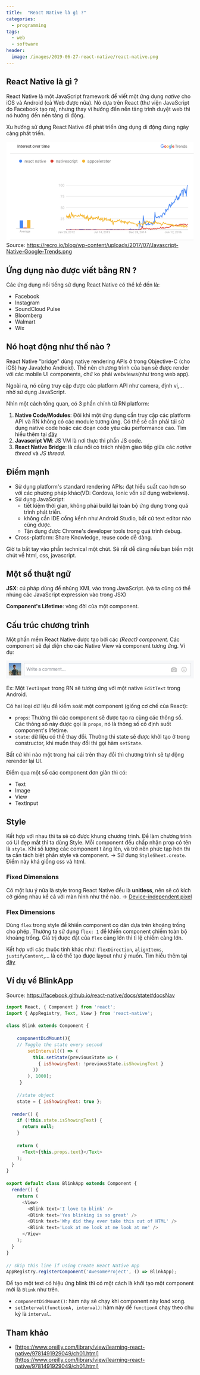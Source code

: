 ```yaml
---
title:  "React Native là gì ?"
categories: 
  - programming
tags: 
  - web 
  - software
header:
  image: /images/2019-06-27-react-native/react-native.png
---
```


## React Native là gì ?
React Native là một JavaScript framework để viết một ứng dụng *native* cho iOS và Android (cả Web được nữa). Nó dựa trên React (thư viện JavaScript do Facebook tạo ra), nhưng thay vì hướng đến nền tảng trình duyệt web thì nó hướng đến nền tảng di động. 

Xu hướng sử dụng React Native để phát triển ứng dụng di động đang ngày càng phát triển.

![React Native Trend][react-native-trend]
Source: https://recro.io/blog/wp-content/uploads/2017/07/Javascript-Native-Google-Trends.png

## Ứng dụng nào được viết bằng RN ?
Các ứng dụng nổi tiếng sử dụng React Native có thể kể đến là:
- Facebook
- Instagram
- SoundCloud Pulse
- Bloomberg
- Walmart
- Wix


## Nó hoạt động như thế nào ?
React Native "bridge" dùng native rendering APIs ở trong Objective-C (cho iOS) hay Java(cho Android). Thế nên chương trình của bạn sẽ được render với các mobile UI components, chứ ko phải webviews(như trong web app). 

Ngoài ra, nó cũng truy cập được các platform API như camera, định vị,... nhờ sử dụng JavaScript.

Nhìn một cách tổng quan, có 3 phần chính từ RN platform:
1. **Native Code/Modules**: Đôi khi một ứng dụng cần truy cập các platform API và RN không có các module tương ứng. Có thể sẽ cần phải tái sử dụng native code hoặc các đoạn code yêu cầu performance cao. Tìm hiểu thêm tại [đây](https://facebook.github.io/react-native/docs/native-modules-android.html)
2. **Javascript VM**: JS VM là nơi thực thi phần JS code. 
3. **React Native Bridge**: là cầu nối có trách nhiệm giao tiếp giữa các *native thread* và *JS thread*.



## Điểm mạnh
- Sử dụng platform's standard rendering APIs: đạt hiểu suất cao hơn so với các phương pháp khác(VD: Cordova, Ionic vốn sử dụng webviews).
- Sử dụng JavaScript: 
  + tiết kiệm thời gian, không phải build lại toàn bộ ứng dụng trong quá trình phát triển.
  + không cần IDE cồng kềnh như Android Studio, bất cứ text editor nào cũng được.
  + Tận dụng được Chrome's developer tools trong quá trình debug.
- Cross-platform: Share Knowledge, reuse code dễ dàng.


Giờ ta bắt tay vào phần technical một chút. Sẽ rất dễ dàng nếu bạn biến một chút về html, css, javascript.

## Một số thuật ngữ 
**JSX**: cú pháp dùng để nhúng XML vào trong JavaScript. (và ta cũng có thể nhúng các JavaScript expression vào trong JSX)

**Component's Lifetime**: vòng đời của một component. 


## Cấu trúc chương trình 

Một phần mềm React Native được tạo bởi các *(React) component*. Các component sẽ đại diện cho các Native View và component tương ứng. Ví dụ: 

![An example of a UI component][facebook_inputfield]

Ex: Một `TextInput` trong RN sẽ tương ứng với một native `EditText` trong Android.

Có hai loại dữ liệu để kiểm soát một component (giống cơ chế của React): 
- `props`: Thường thì các component sẽ được tạo ra cùng các thông số. Các thông số này được gọi là `props`, nó là thông số cố định suốt component's lifetime.  
- `state`: dữ liệu có thể thay đổi. Thường thì state sẽ được khởi tạo ở trong constructor, khi muốn thay đổi thì gọi hàm `setState`. 

Bất cứ khi nào một trong hai cái trên thay đổi thì chương trình sẽ tự động rerender lại UI.

Điểm qua một số các component đơn giản thì có:
- Text
- Image
- View
- TextInput

## Style
Kết hợp với nhau thì ta sẽ có được khung chương trình. Để làm chương trình có UI đẹp mắt thì ta dùng Style. Mỗi component đều chấp nhận prop có tên là `style`. Khi số lượng các component t
ăng lên, và trở nên phức tạp hơn thì ta cần tách biệt phần style và component. -> Sử dụng `StyleSheet.create`. Điểm này khá giống css và html. 

### Fixed Dimensions
Có một lưu ý nữa là style trong React Native đều là **unitless**, nên sẽ có kích cỡ giống nhau kể cả với màn hình như thế nào. -> [Device-independent pixel](https://en.wikipedia.org/wiki/Device-independent_pixel)

### Flex Dimensions
Dùng `flex` trong style để khiến component co dãn dựa trên khoảng trống cho phép. Thường ta sử dụng `flex: 1` để khiến component chiếm toàn bộ khoảng trống. Giá trị được đặt của `flex` càng lớn thì tỉ lệ chiếm càng lớn.

Kết hợp với các thuộc tính khác như: `flexDirection`, `alignItems`, `justifyContent`,... là có thể tạo được layout như ý muốn. Tìm hiểu thêm tại [đây](https://facebook.github.io/react-native/docs/flexbox)


## Ví dụ về BlinkApp
Source: https://facebook.github.io/react-native/docs/state#docsNav
```javascript
import React, { Component } from 'react';
import { AppRegistry, Text, View } from 'react-native';

class Blink extends Component {

    componentDidMount(){
    // Toggle the state every second
        setInterval(() => (
          this.setState(previousState => (
            { isShowingText: !previousState.isShowingText }
          ))
        ), 1000);
     }

    //state object
    state = { isShowingText: true };

  render() {
    if (!this.state.isShowingText) {
      return null;
    }

    return (
      <Text>{this.props.text}</Text>
    );
  }
}

export default class BlinkApp extends Component {
  render() {
    return (
      <View>
        <Blink text='I love to blink' />
        <Blink text='Yes blinking is so great' />
        <Blink text='Why did they ever take this out of HTML' />
        <Blink text='Look at me look at me look at me' />
      </View>
    );
  }
}

// skip this line if using Create React Native App
AppRegistry.registerComponent('AwesomeProject', () => BlinkApp);

```

Để tạo một text có hiệu ứng blink thì có một cách là khởi tạo một component mới là `Blink` như trên.

- `componentDidMount()`: hàm này sẽ chạy khi component này load xong.
- `setInterval(functionA, interval)`: hàm này để `functionA` chạy theo chu kỳ là `interval`.



## Tham khảo
- [https://www.oreilly.com/library/view/learning-react-native/9781491929049/ch01.html](https://www.oreilly.com/library/view/learning-react-native/9781491929049/ch01.html)

[facebook_inputfield]: /images/2019-06-27-react-native/facebook_inputfield.png
[react-native-trend]: /images/2019-06-27-react-native/react-native-trend.png